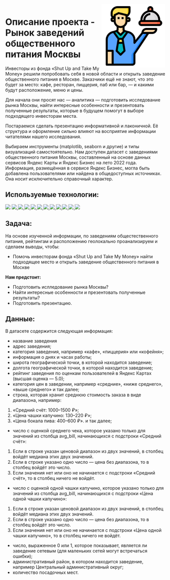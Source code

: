 <img src="food_a.png" width=200 align="right"/>

# Описание проекта - Рынок заведений общественного питания Москвы

Инвесторы из фонда «Shut Up and Take My Money» решили попробовать себя в новой области и открыть заведение общественного питания в Москве. Заказчики ещё не знают, что это будет за место: кафе, ресторан, пиццерия, паб или бар, — и какими будут расположение, меню и цены.

Для начала они просят нас — аналитика — подготовить исследование рынка Москвы, найти интересные особенности и презентовать полученные результаты, которые в будущем помогут в выборе подходящего инвесторам места.

Постараемся сделать презентацию информативной и лаконичной. Её структура и оформление сильно влияют на восприятие информации читателями нашего исследования. 

Выбираем инструменты (matplotlib, seaborn и другие) и типы визуализаций самостоятельно.
Нам доступен датасет с заведениями общественного питания Москвы, составленный на основе данных сервисов Яндекс Карты и Яндекс Бизнес на лето 2022 года. Информация, размещённая в сервисе Яндекс Бизнес, могла быть добавлена пользователями или найдена в общедоступных источниках. Она носит исключительно справочный характер.


## Используемые технологии:
<div align="left">
<a href="https://www.python.org" target="_blank"><img src="https://img.shields.io/badge/Python-3776AB?style=for-the-badge&logo=Python&logoColor=white"/></a>
<a href="https://pandas.pydata.org" target="_blank"><img src="https://img.shields.io/badge/Pandas-150458?style=for-the-badge&logo=pandas&logoColor=white"/>
</a>
<a href="https://jupyter.org" target="_blank"><img src="https://img.shields.io/badge/Jupyter-F37626?style=for-the-badge&logo=Jupyter&logoColor=white"/>
</a>
<a href=# target="_blank"><img src="https://img.shields.io/badge/Numpy-B0E0E6?style=for-the-badge&logo=Numpy&logoColor=white"/>
</a>
<a href=# target="_blank"><img src="https://img.shields.io/badge/Scipy-191970?style=for-the-badge&logo=Scipy&logoColor=white"/>
</a>
<a href=# target="_blank"><img src="https://img.shields.io/badge/Matplotlib-808080?style=for-the-badge&logo=CodeForces&logoColor=white"/>
</a>
<a href=# target="_blank"><img src="https://img.shields.io/badge/Datetime-FFFF00?style=for-the-badge&logo=Datetime&logoColor=white"/>
</a>
<a href=# target="_blank"><img src="https://img.shields.io/badge/Plotly-000000?style=for-the-badge&logo=Plotly&logoColor=white"/>
</a>
<a href=# target="_blank"><img src="https://img.shields.io/badge/Math-2F4F4F?style=for-the-badge&logo=Math&logoColor=white"/>
</a>
<a href=# target="_blank"><img src="https://img.shields.io/badge/Seaborn-047DA3?style=for-the-badge&logo=Codeforces&logoColor=white"/>
</a>
<a href=# target="_blank"><img src="https://img.shields.io/badge/folium-008000?style=for-the-badge&logo=folium&logoColor=white"/>
</a>
<a href=# target="_blank"><img src="https://img.shields.io/badge/json-696969?style=for-the-badge&logo=json&logoColor=white"/>
</a>
</div> 

## Задача:

На основе изученной информации, по заведениям общестественного питания, рейтингам и расположению геолокально проанализируем и сделаем выводы, чтобы:

- Помочь инвесторам фонда «Shut Up and Take My Money» найти подходящее место и открыть заведение общественного питания в Москве

**Нам предстоит:**

- Подготовить ислледование рынка Москвы?
- Найти интересные особенности и презентовать полученные результаты?
- Подготовить презентацию.

## Данные:
В датасете содержится следующая информация:

- название заведения
- адрес заведения;
- категория заведения, например «кафе», «пиццерия» или «кофейня»;
- информация о днях и часах работы;
- широта географической точки, в которой находится заведение;
- долгота географической точки, в которой находится заведение;
- рейтинг заведения по оценкам пользователей в Яндекс Картах (высшая оценка — 5.0);
- категория цен в заведении, например «средние», «ниже среднего», «выше среднего» и так далее;
- строка, которая хранит среднюю стоимость заказа в виде диапазона, например:
1. «Средний счёт: 1000–1500 ₽»;
2. «Цена чашки капучино: 130–220 ₽»;
3. «Цена бокала пива: 400–600 ₽». и так далее;

- число с оценкой среднего чека, которое указано только для значений из столбца avg_bill, начинающихся с подстроки «Средний счёт»:
1. Если в строке указан ценовой диапазон из двух значений, в столбец войдёт медиана этих двух значений.
2. Если в строке указано одно число — цена без диапазона, то в столбец войдёт это число.
3. Если значения нет или оно не начинается с подстроки «Средний счёт», то в столбец ничего не войдёт.

- число с оценкой одной чашки капучино, которое указано только для значений из столбца avg_bill, начинающихся с подстроки «Цена одной чашки капучино»:
1. Если в строке указан ценовой диапазон из двух значений, в столбец войдёт медиана этих двух значений.
2. Если в строке указано одно число — цена без диапазона, то в столбец войдёт это число.
3. Если значения нет или оно не начинается с подстроки «Цена одной чашки капучино», то в столбец ничего не войдёт.
- число, выраженное 0 или 1, которое показывает, является ли заведение сетевым (для маленьких сетей могут встречаться ошибки);
- административный район, в котором находится заведение, например Центральный административный округ;
- количество посадочных мест.

